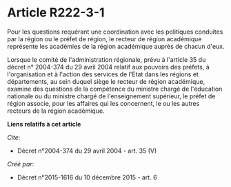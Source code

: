 # Article R222-3-1

Pour les questions requérant une coordination avec les politiques conduites par la région ou le préfet de région, le recteur
de région académique représente les académies de la région académique auprès de chacun d'eux. 

Lorsque le comité de l'administration régionale, prévu à l'article 35 du décret n° 2004-374 du 29 avril 2004 relatif aux
pouvoirs des préfets, à l'organisation et à l'action des services de l'Etat dans les régions et départements, au sein duquel
siège le recteur de région académique, examine des questions de la compétence du ministre chargé de l'éducation nationale ou
du ministre chargé de l'enseignement supérieur, le préfet de région associe, pour les affaires qui les concernent, le ou les
autres recteurs de la région académique.

**Liens relatifs à cet article**

_Cite_:

  - Décret n°2004-374 du 29 avril 2004 - art. 35 (V)

_Créé par_:

  - Décret n°2015-1616 du 10 décembre 2015 - art. 6
